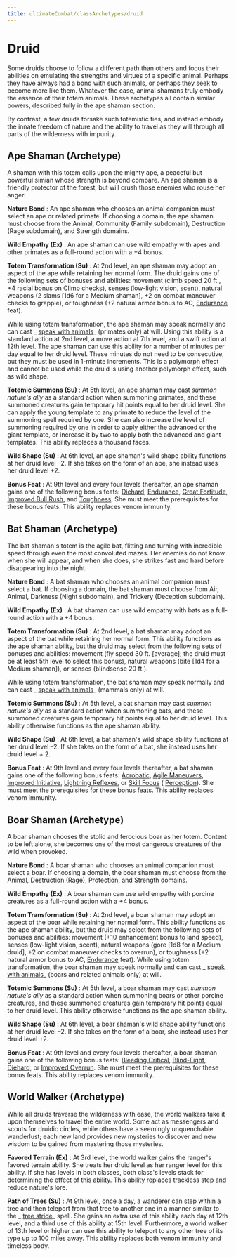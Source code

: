 ```yaml
---
title: ultimateCombat/classArchetypes/druid
---
```

# Druid

Some druids choose to follow a different path than others and focus their abilities on emulating the strengths and virtues of a specific animal. Perhaps they have always had a bond with such animals, or perhaps they seek to become more like them. Whatever the case, animal shamans truly embody the essence of their totem animals. These archetypes all contain similar powers, described fully in the ape shaman section.

By contrast, a few druids forsake such totemistic ties, and instead embody the innate freedom of nature and the ability to travel as they will through all parts of the wilderness with impunity.

## Ape Shaman (Archetype)

A shaman with this totem calls upon the mighty ape, a peaceful but powerful simian whose strength is beyond compare. An ape shaman is a friendly protector of the forest, but will crush those enemies who rouse her anger.

**Nature Bond** : An ape shaman who chooses an animal companion must select an ape or related primate. If choosing a domain, the ape shaman must choose from the Animal, Community (Family subdomain), Destruction (Rage subdomain), and Strength domains.

**Wild Empathy (Ex)** : An ape shaman can use wild empathy with apes and other primates as a full-round action with a +4 bonus.

**Totem Transformation (Su)** : At 2nd level, an ape shaman may adopt an aspect of the ape while retaining her normal form. The druid gains one of the following sets of bonuses and abilities: movement (climb speed 20 ft., +4 racial bonus on [Climb](skills/climb.md#_climb) checks), senses (low-light vision, scent), natural weapons (2 slams [1d6 for a Medium shaman], +2 on combat maneuver checks to grapple), or toughness (+2 natural armor bonus to AC, [Endurance](feats.md#_endurance) feat).

While using totem transformation, the ape shaman may speak normally and can cast _ [speak with animals](spells/speakWithAnimals.md#_speak-with-animals)_ (primates only) at will. Using this ability is a standard action at 2nd level, a move action at 7th level, and a swift action at 12th level. The ape shaman can use this ability for a number of minutes per day equal to her druid level. These minutes do not need to be consecutive, but they must be used in 1-minute increments. This is a polymorph effect and cannot be used while the druid is using another polymorph effect, such as wild shape.

**Totemic Summons (Su)** : At 5th level, an ape shaman may cast _summon nature's ally_ as a standard action when summoning primates, and these summoned creatures gain temporary hit points equal to her druid level. She can apply the young template to any primate to reduce the level of the summoning spell required by one. She can also increase the level of summoning required by one in order to apply either the advanced or the giant template, or increase it by two to apply both the advanced and giant templates. This ability replaces a thousand faces.

**Wild Shape (Su)** : At 6th level, an ape shaman's wild shape ability functions at her druid level –2. If she takes on the form of an ape, she instead uses her druid level +2.

**Bonus Feat** : At 9th level and every four levels thereafter, an ape shaman gains one of the following bonus feats: [Diehard](feats.md#_diehard), [Endurance](feats.md#_endurance), [Great Fortitude](feats.md#_great-fortitude), [Improved Bull Rush](feats.md#_improved-bull-rush), and [Toughness](feats.md#_toughness). She must meet the prerequisites for these bonus feats. This ability replaces venom immunity.

## Bat Shaman (Archetype)

The bat shaman's totem is the agile bat, flitting and turning with incredible speed through even the most convoluted mazes. Her enemies do not know when she will appear, and when she does, she strikes fast and hard before disappearing into the night.

**Nature Bond** : A bat shaman who chooses an animal companion must select a bat. If choosing a domain, the bat shaman must choose from Air, Animal, Darkness (Night subdomain), and Trickery (Deception subdomain).

**Wild Empathy (Ex)** : A bat shaman can use wild empathy with bats as a full-round action with a +4 bonus.

**Totem Transformation (Su)** : At 2nd level, a bat shaman may adopt an aspect of the bat while retaining her normal form. This ability functions as the ape shaman ability, but the druid may select from the following sets of bonuses and abilities: movement (fly speed 30 ft. [average]; the druid must be at least 5th level to select this bonus), natural weapons (bite [1d4 for a Medium shaman]), or senses (blindsense 20 ft.).

While using totem transformation, the bat shaman may speak normally and can cast _ [speak with animals](spells/speakWithAnimals.md#_speak-with-animals)_ (mammals only) at will.

**Totemic Summons (Su)** : At 5th level, a bat shaman may cast _summon nature's ally_ as a standard action when summoning bats, and these summoned creatures gain temporary hit points equal to her druid level. This ability otherwise functions as the ape shaman ability.

**Wild Shape (Su)** : At 6th level, a bat shaman's wild shape ability functions at her druid level –2. If she takes on the form of a bat, she instead uses her druid level + 2.

**Bonus Feat** : At 9th level and every four levels thereafter, a bat shaman gains one of the following bonus feats: [Acrobatic](feats.md#_acrobatic), [Agile Maneuvers](feats.md#_agile-maneuvers), [Improved Initiative](feats.md#_improved-initiative), [Lightning Reflexes](feats.md#_lightning-reflexes), or [Skill Focus](feats.md#_skill-focus) ( [Perception](skills/perception.md#_perception)). She must meet the prerequisites for these bonus feats. This ability replaces venom immunity.

## Boar Shaman (Archetype)

A boar shaman chooses the stolid and ferocious boar as her totem. Content to be left alone, she becomes one of the most dangerous creatures of the wild when provoked.

**Nature Bond** : A boar shaman who chooses an animal companion must select a boar. If choosing a domain, the boar shaman must choose from the Animal, Destruction (Rage), Protection, and Strength domains.

**Wild Empathy (Ex)** : A boar shaman can use wild empathy with porcine creatures as a full-round action with a +4 bonus.

**Totem Transformation (Su)** : At 2nd level, a boar shaman may adopt an aspect of the boar while retaining her normal form. This ability functions as the ape shaman ability, but the druid may select from the following sets of bonuses and abilities: movement (+10 enhancement bonus to land speed), senses (low-light vision, scent), natural weapons (gore [1d8 for a Medium druid], +2 on combat maneuver checks to overrun), or toughness (+2 natural armor bonus to AC, [Endurance](feats.md#_endurance) feat). While using totem transformation, the boar shaman may speak normally and can cast _ [speak with animals](spells/speakWithAnimals.md#_speak-with-animals)_ (boars and related animals only) at will.

**Totemic Summons (Su)** : At 5th level, a boar shaman may cast _summon nature's ally_ as a standard action when summoning boars or other porcine creatures, and these summoned creatures gain temporary hit points equal to her druid level. This ability otherwise functions as the ape shaman ability.

**Wild Shape (Su)** : At 6th level, a boar shaman's wild shape ability functions at her druid level –2. If she takes on the form of a boar, she instead uses her druid level +2.

**Bonus Feat** : At 9th level and every four levels thereafter, a boar shaman gains one of the following bonus feats: [Bleeding Critical](feats.md#_bleeding-critical), [Blind-Fight](feats.md#_blind-fight), [Diehard](feats.md#_diehard), or [Improved Overrun](feats.md#_improved-overrun). She must meet the prerequisites for these bonus feats. This ability replaces venom immunity.

## World Walker (Archetype)

While all druids traverse the wilderness with ease, the world walkers take it upon themselves to travel the entire world. Some act as messengers and scouts for druidic circles, while others have a seemingly unquenchable wanderlust; each new land provides new mysteries to discover and new wisdom to be gained from mastering those mysteries.

**Favored Terrain (Ex)** : At 3rd level, the world walker gains the ranger's favored terrain ability. She treats her druid level as her ranger level for this ability. If she has levels in both classes, both class's levels stack for determining the effect of this ability. This ability replaces trackless step and reduce nature's lore.

**Path of Trees (Su)** : At 9th level, once a day, a wanderer can step within a tree and then teleport from that tree to another one in a manner similar to the _ [tree stride](spells/treeStride.md#_tree-stride)_ spell. She gains an extra use of this ability each day at 12th level, and a third use of this ability at 15th level. Furthermore, a world walker of 13th level or higher can use this ability to teleport to any other tree of its type up to 100 miles away. This ability replaces both venom immunity and timeless body.

